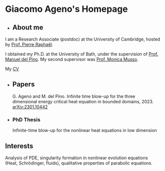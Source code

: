 # Giacomo Ageno's Homepage

- ## About me

I am a Research Associate (postdoc) at the University of Cambridge, hosted by [Prof. Pierre Raphaël](https://www.maths.cam.ac.uk/person/pr463).

I obtained my Ph.D. at the University of Bath, under the supervision of [Prof. Manuel del Pino](https://researchportal.bath.ac.uk/en/persons/manuel-del-pino). My second supervisor was [Prof. Monica Musso](https://sites.google.com/view/monicamusso/home).

My [CV](https://giacomoageno.github.io/My_CV.pdf)

- ## Papers
	G. Ageno and M. del Pino. Infinite time blow-up for the three dimensional energy critical heat equation in bounded domains, 2023. [arXiv:2301.10442](https://arxiv.org/abs/2301.10442)
 
- ### PhD Thesis
	Infinite-time blow-up for the nonlinear heat equations in low dimension
  	  
## Interests
Analysis of PDE, singularity formation in nonlinear evolution equations (Heat, Schrödinger, fluids), qualitative properties of parabolic equations.


